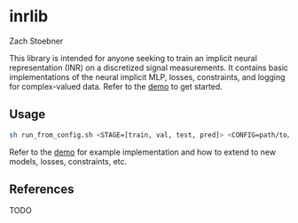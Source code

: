 # inrlib

Zach Stoebner

This library is intended for anyone seeking to train an implicit neural representation (INR) on a discretized signal measurements. It contains basic implementations of the neural implicit MLP, losses, constraints, and logging for complex-valued data. Refer to the [demo](/inrlib/demo.ipynb) to get started.  

## Usage

```bash
sh run_from_config.sh <STAGE=[train, val, test, pred]> <CONFIG=path/to/config> <GPUID=int>
```

Refer to the [demo](/inrlib/demo.ipynb) for example implementation and how to extend to new models, losses, constraints, etc.  

## References

TODO
